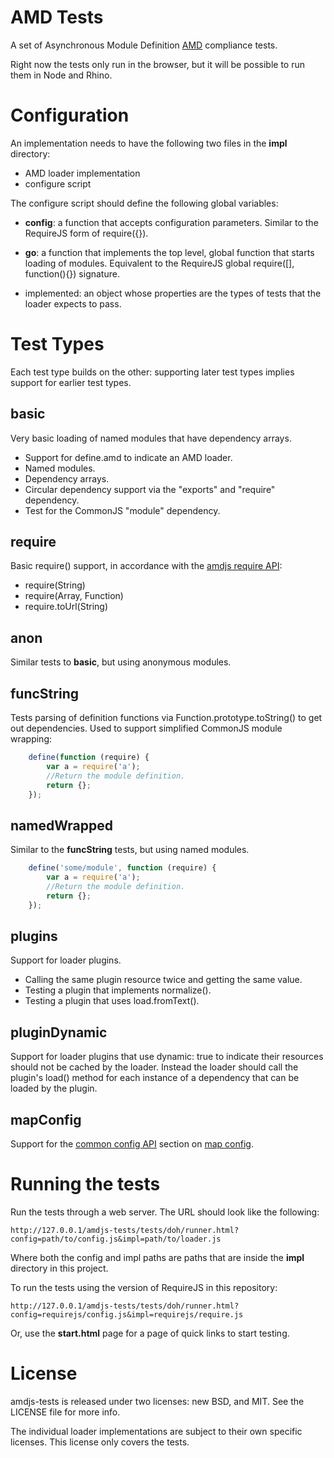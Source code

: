 # AMD Tests

A set of Asynchronous Module Definition
[AMD](https://github.com/amdjs/amdjs-api/wiki/AMD) compliance
tests.

Right now the tests only run in the browser, but it will be possible to run
them in Node and Rhino.

# Configuration

An implementation needs to have the following two files in the **impl** directory:

* AMD loader implementation
* configure script

The configure script should define the following global variables:

* **config**: a function that accepts configuration parameters. Similar to the
RequireJS form of require({}).

* **go**: a function that implements the top level, global function that starts
loading of modules. Equivalent to the RequireJS global require([], function(){})
signature.

* implemented: an object whose properties are the types of tests that the
loader expects to pass.

# Test Types

Each test type builds on the other: supporting later test types implies support
for earlier test types.

## basic

Very basic loading of named modules that have dependency arrays.

* Support for define.amd to indicate an AMD loader.
* Named modules.
* Dependency arrays.
* Circular dependency support via the "exports" and "require" dependency.
* Test for the CommonJS "module" dependency.

## require

Basic require() support, in accordance with the [amdjs require API](https://github.com/amdjs/amdjs-api/wiki/require):

* require(String)
* require(Array, Function)
* require.toUrl(String)

## anon

Similar tests to **basic**, but using anonymous modules.

## funcString

Tests parsing of definition functions via Function.prototype.toString() to
get out dependencies. Used to support simplified CommonJS module wrapping:

```javascript
    define(function (require) {
        var a = require('a');
        //Return the module definition.
        return {};
    });
```

## namedWrapped

Similar to the **funcString** tests, but using named modules.

```javascript
    define('some/module', function (require) {
        var a = require('a');
        //Return the module definition.
        return {};
    });
```

## plugins

Support for loader plugins.

* Calling the same plugin resource twice and getting the same value.
* Testing a plugin that implements normalize().
* Testing a plugin that uses load.fromText().

## pluginDynamic

Support for loader plugins that use dynamic: true to indicate their resources
should not be cached by the loader. Instead the loader should call the plugin's
load() method for each instance of a dependency that can be loaded by the plugin.


## mapConfig

Support for the [common config API](https://github.com/amdjs/amdjs-api/wiki/Common-Config) section on [map config](https://github.com/amdjs/amdjs-api/wiki/Common-Config#wiki-map).

# Running the tests

Run the tests through a web server. The URL should look like the following:

    http://127.0.0.1/amdjs-tests/tests/doh/runner.html?config=path/to/config.js&impl=path/to/loader.js

Where both the config and impl paths are paths that are inside the **impl** directory in this project.

To run the tests using the version of RequireJS in this repository:

    http://127.0.0.1/amdjs-tests/tests/doh/runner.html?config=requirejs/config.js&impl=requirejs/require.js

Or, use the **start.html** page for a page of quick links to start testing.

# License

amdjs-tests is released under two licenses: new BSD, and MIT. See the LICENSE
file for more info.

The individual loader implementations are subject to their own specific
licenses. This license only covers the tests.
